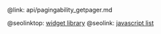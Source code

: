 @link: api/pagingability_getpager.md

@seolinktop: [widget library](https://webix.com)
@seolink: [javascript list](https://webix.com/widget/list/)